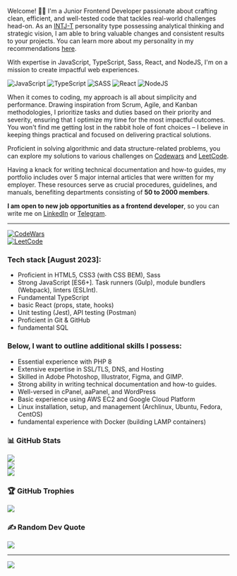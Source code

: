 Welcome! 👋🏼 
I'm a Junior Frontend Developer passionate about crafting clean, efficient, and well-tested code that tackles real-world challenges head-on. As an [INTJ-T](https://www.16personalities.com/intj-personality) personality type possessing analytical thinking and strategic vision, I am able to bring valuable changes and consistent results to your projects. You can learn more about my personality in my recommendations [here](https://www.linkedin.com/in/dmytro-lutsenko-ba86a322a/).

With expertise in JavaScript, TypeScript, Sass, React, and NodeJS, I'm on a mission to create impactful web experiences.

![JavaScript](https://img.shields.io/badge/javascript-%23323330.svg?style=for-the-badge&logo=javascript&logoColor=%23F7DF1E)
![TypeScript](https://img.shields.io/badge/typescript-%23007ACC.svg?style=for-the-badge&logo=typescript&logoColor=white)
![SASS](https://img.shields.io/badge/SASS-hotpink.svg?style=for-the-badge&logo=SASS&logoColor=white)
![React](https://img.shields.io/badge/react-%2320232a.svg?style=for-the-badge&logo=react&logoColor=%2361DAFB)
![NodeJS](https://img.shields.io/badge/node.js-6DA55F?style=for-the-badge&logo=node.js&logoColor=white)

When it comes to coding, my approach is all about simplicity and performance. Drawing inspiration from Scrum, Agile, and Kanban methodologies, I prioritize tasks and duties based on their priority and severity, ensuring that I optimize my time for the most impactful outcomes. You won't find me getting lost in the rabbit hole of font choices – I believe in keeping things practical and focused on delivering practical solutions. 

Proficient in solving algorithmic and data structure-related problems, you can explore my solutions to various challenges on [Codewars](https://www.codewars.com/users/dmlt/) and [LeetCode](https://leetcode.com/matthewmonroe/).

Having a knack for writing technical documentation and how-to guides, my portfolio includes over 5 major internal articles that were written for my employer. These resources serve as crucial procedures, guidelines, and manuals, benefiting departments consisting of **50 to 2000 members**.

**I am open to new job opportunities as a frontend developer**, so you can write me on [LinkedIn](https://www.linkedin.com/in/dmytro-lutsenko-ba86a322a/) or [Telegram](https://t.me/kraddyreckle).

---
[![CodeWars](https://www.codewars.com/users/dmlt/badges/large)](https://www.codewars.com/users/dmlt/)<br>
[![LeetCode](https://leetcard.jacoblin.cool/matthewmonroe?theme=nord&font=Fira%20Code)](https://leetcode.com/matthewmonroe/)

### Tech stack [August 2023]:
- Proficient in HTML5, CSS3 (with CSS BEM), Sass
- Strong JavaScript [ES6+]. Task runners (Gulp), module bundlers (Webpack), linters (ESLInt).
- Fundamental TypeScript
- basic React (props, state, hooks)
- Unit testing (Jest), API testing (Postman)
- Proficient in Git & GitHub
- fundamental SQL

### Below, I want to outline additional skills I possess:
- Essential experience with PHP 8
- Extensive expertise in SSL/TLS, DNS, and Hosting
- Skilled in Adobe Photoshop, Illustrator, Figma, and GIMP.
- Strong ability in writing technical documentation and how-to guides.
- Well-versed in cPanel, aaPanel, and WordPress
- Basic experience using AWS EC2 and Google Cloud Platform
- Linux installation, setup, and management (Archlinux, Ubuntu, Fedora, CentOS)
- fundamental experience with Docker (building LAMP containers)

### 📊 GitHub Stats
![](https://github-readme-stats.vercel.app/api?username=dmltdev&theme=dracula&hide_border=false&include_all_commits=false&count_private=false)<br/>
![](https://github-readme-streak-stats.herokuapp.com/?user=dmltdev&theme=dracula&hide_border=false)<br/>
![](https://github-readme-stats.vercel.app/api/top-langs/?username=dmltdev&theme=dracula&hide_border=false&include_all_commits=false&count_private=false&layout=compact)

### 🏆 GitHub Trophies
![](https://github-profile-trophy.vercel.app/?username=dmltdev&theme=dracula&no-frame=false&no-bg=true&margin-w=4)

### ✍️ Random Dev Quote
![](https://quotes-github-readme.vercel.app/api?type=horizontal&theme=tokyonight)

---
[![](https://visitcount.itsvg.in/api?id=dmltdev&icon=9&color=6)](https://visitcount.itsvg.in)

<!-- Proudly created with GPRM ( https://gprm.itsvg.in ) -->
